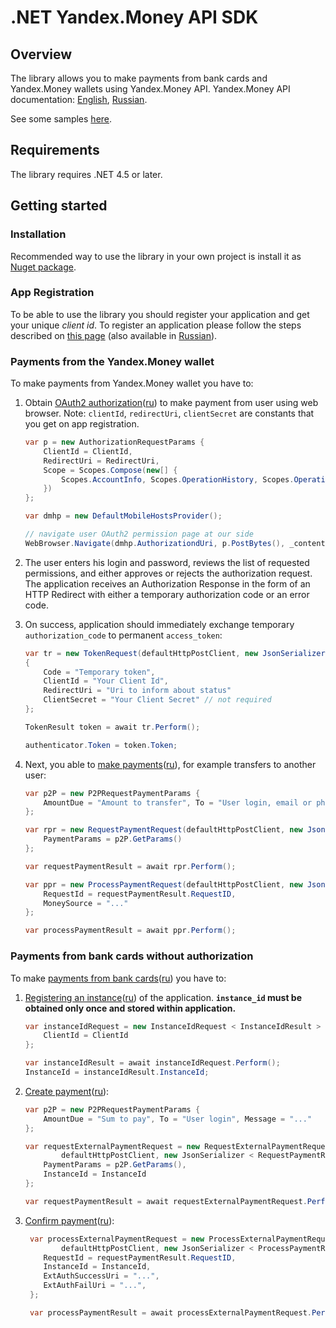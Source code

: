 # .NET Yandex.Money API SDK

## Overview

The library allows you to make payments from bank cards and Yandex.Money wallets using Yandex.Money API.
Yandex.Money API documentation: [English](http://tech.yandex.com/money/), [Russian](http://tech.yandex.ru/money/).

See some samples [here](https://github.com/yandex-money/yandex-money-sdk-net-sample).

## Requirements

The library requires .NET 4.5 or later.

## Getting started

### Installation

Recommended way to use the library in your own project is install it as [Nuget package](https://www.nuget.org/packages/Yandex.Money.Api.Sdk/).

### App Registration

To be able to use the library you should register your application and get your unique *client id*. To register an application please follow the steps described on [this page](http://tech.yandex.com/money/doc/dg/tasks/register-client.xml) (also available in [Russian](http://tech.yandex.ru/money/doc/dg/tasks/register-client.xml)).

### Payments from the Yandex.Money wallet

To make payments from Yandex.Money wallet you have to:

1. Obtain [OAuth2 authorization](https://tech.yandex.com/money/doc/dg/reference/request-access-token-docpage/)([ru](https://tech.yandex.ru/money/doc/dg/reference/request-access-token-docpage)) to make payment from user using web browser.
Note: `clientId`, `redirectUri`, `clientSecret` are constants that you get on app registration.

    ```csharp
    var p = new AuthorizationRequestParams {
        ClientId = ClientId,
        RedirectUri = RedirectUri,
        Scope = Scopes.Compose(new[] {
            Scopes.AccountInfo, Scopes.OperationHistory, Scopes.OperationDetails, Scopes.PaymentP2P()
        })
    };

    var dmhp = new DefaultMobileHostsProvider();

    // navigate user OAuth2 permission page at our side
    WebBrowser.Navigate(dmhp.AuthorizationdUri, p.PostBytes(), _contentHeader);
    ```

2. The user enters his login and password, reviews the list of requested permissions, and either approves or rejects the authorization request.
The application receives an Authorization Response in the form of an HTTP Redirect with either a temporary authorization code or an error code.

3. On success, application should immediately exchange temporary `authorization_code` to permanent `access_token`:

    ```csharp
    var tr = new TokenRequest(defaultHttpPostClient, new JsonSerializer())
    {
        Code = "Temporary token",
        ClientId = "Your Client Id",
        RedirectUri = "Uri to inform about status"
        ClientSecret = "Your Client Secret" // not required
    };

    TokenResult token = await tr.Perform();

    authenticator.Token = token.Token;
    ```

4. Next, you able to [make payments](https://tech.yandex.com/money/doc/dg/reference/process-payments-docpage/)([ru](https://tech.yandex.ru/money/doc/dg/reference/process-payments-docpage/)), for example transfers to another user:

    ```csharp
    var p2P = new P2PRequestPaymentParams {
        AmountDue = "Amount to transfer", To = "User login, email or phone"
    };

    var rpr = new RequestPaymentRequest(defaultHttpPostClient, new JsonSerializer()) {
        PaymentParams = p2P.GetParams()
    };

    var requestPaymentResult = await rpr.Perform();

    var ppr = new ProcessPaymentRequest(defaultHttpPostClient, new JsonSerializer()) {
        RequestId = requestPaymentResult.RequestID,
        MoneySource = "..."
    };

    var processPaymentResult = await ppr.Perform();
    ```

### Payments from bank cards without authorization

To make [payments from bank cards](https://tech.yandex.com/money/doc/dg/reference/process-external-payments-docpage/)([ru](https://tech.yandex.ru/money/doc/dg/reference/process-external-payments-docpage/)) you have to:

1. [Registering an instance](https://tech.yandex.com/money/doc/dg/reference/instance-id-docpage/)([ru](https://tech.yandex.ru/money/doc/dg/reference/instance-id-docpage/)) of the application. **`instance_id` must be obtained only once and stored within application.**

    ```csharp
    var instanceIdRequest = new InstanceIdRequest < InstanceIdResult > (defaultHttpPostClient, new JsonSerializer < InstanceIdResult > ()) {
        ClientId = ClientId
    };

    var instanceIdResult = await instanceIdRequest.Perform();
    InstanceId = instanceIdResult.InstanceId;
    ```

2. [Create payment](https://tech.yandex.com/money/doc/dg/reference/request-external-payment-docpage/)([ru](https://tech.yandex.ru/money/doc/dg/reference/request-external-payment-docpage/)):

    ```csharp
    var p2P = new P2PRequestPaymentParams {
        AmountDue = "Sum to pay", To = "User login", Message = "..."
    };

    var requestExternalPaymentRequest = new RequestExternalPaymentRequest < RequestPaymentResult > (
            defaultHttpPostClient, new JsonSerializer < RequestPaymentResult > ()) {
        PaymentParams = p2P.GetParams(),
        InstanceId = InstanceId
    };

    var requestPaymentResult = await requestExternalPaymentRequest.Perform();
    ```

3. [Confirm payment](https://tech.yandex.com/money/doc/dg/reference/process-external-payment-docpage/)([ru](https://tech.yandex.ru/money/doc/dg/reference/process-external-payment-docpage/)):

    ```csharp
     var processExternalPaymentRequest = new ProcessExternalPaymentRequest < ProcessPaymentResult > (
            defaultHttpPostClient, new JsonSerializer < ProcessPaymentResult > ()) {
        RequestId = requestPaymentResult.RequestID,
        InstanceId = InstanceId,
        ExtAuthSuccessUri = "...",
        ExtAuthFailUri = "...",
     };

     var processPaymentResult = await processExternalPaymentRequest.Perform();
     ```
